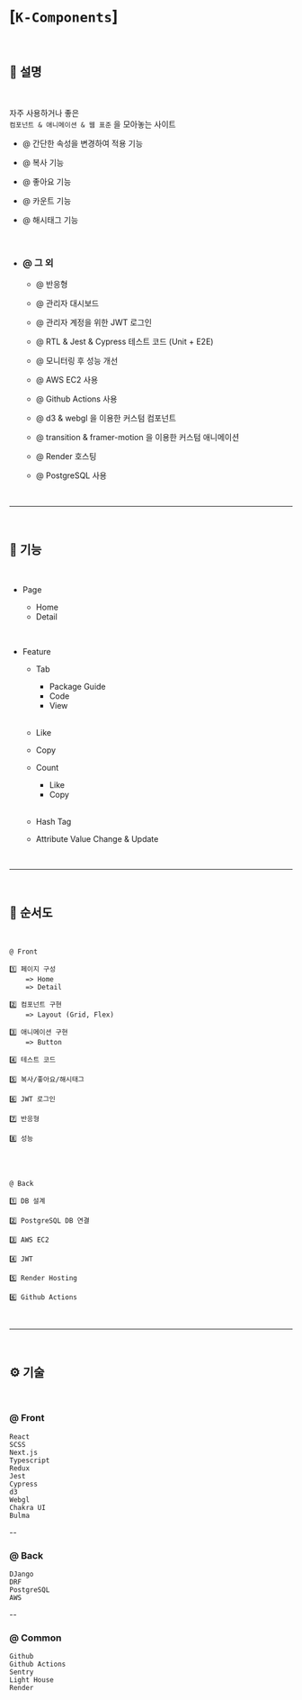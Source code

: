 # [`K-Components`]

<br>

## 💬 설명

<br>

자주 사용하거나 좋은 <br>
`컴포넌트 & 애니메이션 & 웹 표준` 을 모아놓는 사이트

- @ 간단한 속성을 변경하여 적용 기능

- @ 복사 기능
- @ 좋아요 기능
- @ 카운트 기능
- @ 해시태그 기능

<br>

- ### @ 그 외

  - @ 반응형
  - @ 관리자 대시보드
  - @ 관리자 계정을 위한 JWT 로그인
  - @ RTL & Jest & Cypress 테스트 코드 (Unit + E2E)

  - @ 모니터링 후 성능 개선
  - @ AWS EC2 사용
  - @ Github Actions 사용
  - @ d3 & webgl 을 이용한 커스텀 컴포넌트
  - @ transition & framer-motion 을 이용한 커스텀 애니메이션
  - @ Render 호스팅
  - @ PostgreSQL 사용

<br>
<hr>
<br>

## 🦾 기능

<br>

- Page

  - Home
  - Detail

<br>

- Feature

  - Tab

    - Package Guide
    - Code
    - View

    <br>

  - Like
  - Copy
  - Count

    - Like
    - Copy

    <br>

  - Hash Tag
  - Attribute Value Change & Update

<br>
<hr>
<br>

## 🐾 순서도

<br>

```
@ Front

1️⃣ 페이지 구성
    => Home
    => Detail

2️⃣ 컴포넌트 구현
    => Layout (Grid, Flex)

3️⃣ 애니메이션 구현
    => Button

4️⃣ 테스트 코드

5️⃣ 복사/좋아요/해시태그

6️⃣ JWT 로그인

7️⃣ 반응형

8️⃣ 성능
```

<br>
<br>

```
@ Back

1️⃣ DB 설계

2️⃣ PostgreSQL DB 연결

3️⃣ AWS EC2

4️⃣ JWT

5️⃣ Render Hosting

6️⃣ Github Actions
```

<br>
<hr>
<br>

## ⚙️ 기술

<br>

### @ Front

`React` <br>
`SCSS` <br>
`Next.js` <br>
`Typescript` <br>
`Redux` <br>
`Jest` <br>
`Cypress` <br>
`d3` <br>
`Webgl` <br>
`Chakra UI` <br>
`Bulma` <br>

--
<br>

### @ Back

`DJango` <br>
`DRF` <br>
`PostgreSQL` <br>
`AWS`

--
<br>

### @ Common

`Github` <br>
`Github Actions` <br>
`Sentry` <br>
`Light House` <br>
`Render` <br>
